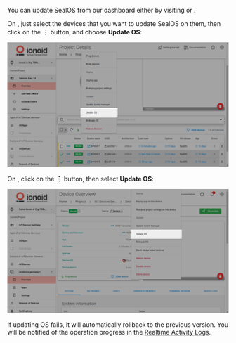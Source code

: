 You can update SealOS from our dashboard either by visiting
<the-project-details-page/> or <the-device-details-page/>.

On <the-project-details-page/>, just select the devices that you want to update
SealOS on them, then click on the **&#xFE19;** button, and choose **Update
OS**:

![Update OS on Project Details Page](
/steps/actions-on-devices/project-details-update-os.png)

On <the-device-details-page/>, click on the **&#xFE19;** button, then select
**Update OS**:

![Update OS on Device Details Page](
/steps/actions-on-devices/device-details-update-os.png)

If updating OS fails, it will automatically rollback to the previous version.
You will be notified of the operation progress in the [Realtime Activity
Logs](./monitor-and-manage-devices.md#realtime-activity-logs).

